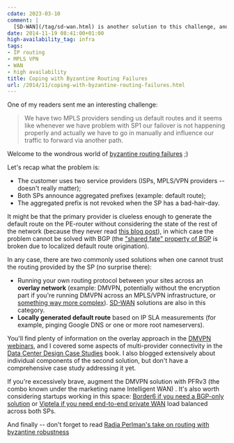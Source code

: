 ```yaml
---
cdate: 2023-03-10
comment: |
  [SD-WAN](/tag/sd-wan.html) is another solution to this challenge, and most startups working in this space (like Viptela) have been acquired by major networking or virtualization vendors.
date: 2014-11-19 08:41:00+01:00
high-availability_tag: infra
tags:
- IP routing
- MPLS VPN
- WAN
- high availability
title: Coping with Byzantine Routing Failures
url: /2014/11/coping-with-byzantine-routing-failures.html
---
```

One of my readers sent me an interesting challenge:

> We have two MPLS providers sending us default routes and it seems like whenever we have problem with SP1 our failover is not happening properly and actually we have to go in manually and influence our traffic to forward via another path.

Welcome to the wondrous world of [byzantine routing failures](http://en.wikipedia.org/wiki/Byzantine_fault_tolerance) ;)
<!--more-->
Let's recap what the problem is:

-   The customer uses two service providers (ISPs, MPLS/VPN providers -- doesn't really matter);
-   Both SPs announce aggregated prefixes (example: default route);
-   The aggregated prefix is not revoked when the SP has a bad-hair-day.

It might be that the primary provider is clueless enough to generate the default route on the PE-router without considering the state of the rest of the network (because they never read [this blog post](/2011/09/responsible-generation-of-bgp-default.html)), in which case the problem cannot be solved with BGP (the ["shared fate" property of BGP](/2014/08/fate-sharing-in-ip-networks.html) is broken due to localized default route origination).

In any case, there are two commonly used solutions when one cannot trust the routing provided by the SP (no surprise there):

-   Running your own routing protocol between your sites across an **overlay network** (example: DMVPN, potentially without the encryption part if you're running DMVPN across an MPLS/VPN infrastructure, or [something way more complex](/2011/03/mplsvpn-over-gre-over-ipsec-does-it.html)). [SD-WAN](/tag/sd-wan.html) solutions are also in this category.
-   **Locally generated default route** based on IP SLA measurements (for example, pinging Google DNS or one or more root nameservers).

You'll find plenty of information on the overlay approach in the [DMVPN webinars](http://www.ipspace.net/DMVPN_trilogy), and I covered some aspects of multi-provider connectivity in the [Data Center Design Case Studies](http://www.ipspace.net/Data_Center_Design_Case_Studies) book. I also blogged extensively about individual components of the second solution, but don't have a comprehensive case study addressing it yet.

If you're excessively brave, augment the DMVPN solution with PFRv3 (the combo known under the marketing name Intelligent WAN) . It's also worth considering startups working in this space: [Border6 if you need a BGP-only solution](/2014/10/border6-non-stop-internet-commercial.html) or [Viptela if you need end-to-end private WAN](/2014/11/viptela-sen-hybrid-wan-connectivity.html) load balanced across both SPs.

And finally -- don't forget to read [Radia Perlman's take on routing with byzantine robustness](https://gnunet.org/sites/default/files/smli_tr-2005-146.pdf)
